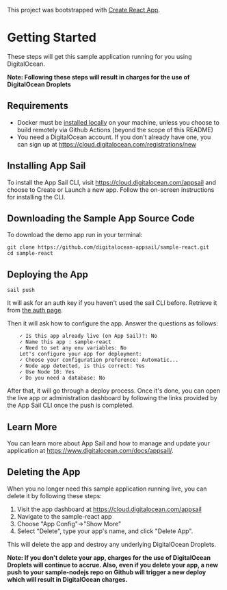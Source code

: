This project was bootstrapped with [Create React App](https://github.com/facebook/create-react-app).

# Getting Started #

These steps will get this sample application running for you using DigitalOcean.

**Note: Following these steps will result in charges for the use of DigitalOcean Droplets**

## Requirements

* Docker must be [installed locally](https://docs.docker.com/install/) on your machine, unless you choose to build remotely via Github Actions (beyond the scope of this README)
* You need a DigitalOcean account. If you don't already have one, you can sign up at https://cloud.digitalocean.com/registrations/new
    

## Installing App Sail ##

To install the App Sail CLI, visit https://cloud.digitalocean.com/appsail and choose to Create or Launch a new app. Follow the on-screen instructions for installing the CLI.

## Downloading the Sample App Source Code

To download the demo app run in your terminal:

	git clone https://github.com/digitalocean-appsail/sample-react.git
	cd sample-react

## Deploying the App ##

	sail push

It will ask for an auth key if you haven't used the sail CLI before. Retrieve it from [the auth page](https://cloud.digitalocean.com/appsail/auth).

Then it will ask how to configure the app.
Answer the questions as follows:

        ✓ Is this app already live (on App Sail)?: No
        ✓ Name this app : sample-react
        ✓ Need to set any env variables: No
        Let's configure your app for deployment:
        ✓ Choose your configuration preference: Automatic...
        ✓ Node app detected, is this correct: Yes
        ✓ Use Node 10: Yes
        ✓ Do you need a database: No


After that, it will go through a deploy process. Once it's done, you can open the live app or administration dashboard by following the links provided by the App Sail CLI once the push is completed.

## Learn More ##

You can learn more about App Sail and how to manage and update your application at https://www.digitalocean.com/docs/appsail/.


## Deleting the App #

When you no longer need this sample application running live, you can delete it by following these steps:
1. Visit the app dashboard at https://cloud.digitalocean.com/appsail
1. Navigate to the sample-react app
1. Choose "App Config"->"Show More"
1. Select "Delete", type your app's name, and click "Delete App".

This will delete the app and destroy any underlying DigitalOcean Droplets. 

**Note: If you don't delete your app, charges for the use of DigitalOcean Droplets will continue to accrue. Also, even if you delete your app, a new push to your sample-nodejs repo on Github will trigger a new deploy which will result in DigitalOcean charges.**

